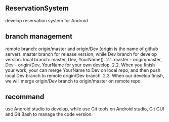 ## ReservationSystem

develop reservation system for Android


## branch management


remote branch: origin/master and origin/Dev (origin is the name of github server).
master branch for release version, while Dev branch for develop version.
local branch: master, Dev, YourName(). 
2.1. master - origin/master, Dev - origin/Dev, YourName for your own develop.
2.2. When you finish your work, your can merge YourName to Dev on local repo, and then push local Dev branch to remote origin/Dev branch.
2.3. When our develop finish, we will merge origin/Dev branch to origin/master on remote repo.



## recommand

use Android studio to develop, while use Git tools on Android studio, Git GUI and Git Bash to manage the code version.
